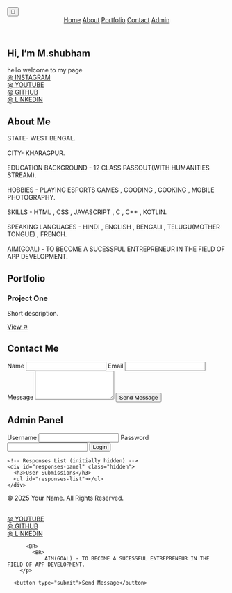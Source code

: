 <!DOCTYPE html>
<html lang="en">
<head>
  <meta charset="UTF-8" />
  <meta name="viewport" content="width=device-width,initial-scale=1.0" />
  <link rel="stylesheet" href="style3.css" />
</head>
<body>
  <!-- THEME TOGGLE -->
  <button id="theme-toggle" aria-label="Toggle theme">🌙</button>

  <!-- NAV BAR -->
  <header>
    <nav class="navbar">
      <a href="#home">Home</a>
      <a href="#about">About</a>
      <a href="#portfolio">Portfolio</a>
      <a href="#contact">Contact</a>
      <a href="#admin">Admin</a>
    </nav>
  </header>

  <!-- HOME -->
  <section id="home" class="container">
    <h1>Hi, I’m M.shubham</h1>
    <p> hello welcome to my page
        <BR>
        <A href="https://www.instagram.com/m.shubham000?igsh=bm1jbDZzbDVvYng5"> @ INSTAGRAM </A>
        <BR>
         <A href="https://youtube.com/@roll_no_101?si=hyRqCsMAcLVGHsGQ"> @ YOUTUBE</A>
        <BR>
            <A href="https://github.com/shubham143dot"> @ GITHUB</A>
            <BR>
                <A href="https://www.linkedin.com/in/m-shubham-335614328?utm_source=share&utm_campaign=share_via&utm_content=profile&utm_medium=android_app"> @ LINKEDIN</A>
        </p>
  </section>

  <!-- ABOUT -->
  <section id="about" class="container">
    <h2>About Me</h2>
    <p> STATE- WEST BENGAL.
        <BR>
        <BR>
        CITY-  KHARAGPUR.
        <BR>
        <BR>
        EDUCATION BACKGROUND - 12 CLASS PASSOUT(WITH HUMANITIES STREAM).
        <BR>
        <BR>
        HOBBIES - PLAYING ESPORTS GAMES , COODING , COOKING , MOBILE PHOTOGRAPHY.  
        <BR>
        <BR>
         SKILLS - HTML , CSS , JAVASCRIPT , C , C++ , KOTLIN.  
         <BR>
         <BR>
          SPEAKING LANGUAGES - HINDI , ENGLISH , BENGALI , TELUGU(MOTHER TONGUE) , FRENCH.
          <BR>
            <BR>
                AIM(GOAL) - TO BECOME A SUCESSFUL ENTREPRENEUR IN THE FIELD OF APP DEVELOPMENT.         
        </p>
  </section>

  <!-- PORTFOLIO -->
  <section id="portfolio" class="container">
    <h2>Portfolio</h2>
    <div class="projects-grid">
      <!-- Repeat this card for each project -->
      <article class="project-card">
        <h3>Project One</h3>
        <p>Short description.</p>
        <a href="#">View ↗</a>
      </article>
    </div>
  </section>

  <!-- CONTACT -->
  <section id="contact" class="container">
    <h2>Contact Me</h2>
    <form id="contact-form">
      <label>
        Name
        <input type="text" id="name" required />
      </label>
      <label>
        Email
        <input type="email" id="email" required />
      </label>
      <label>
        Message
        <textarea id="message" rows="4" required></textarea>
      </label>
      <button type="submit">Send Message</button>
    </form>
  </section>

  <!-- ADMIN -->
  <section id="admin" class="container">
    <h2>Admin Panel</h2>
    <!-- Login Form -->
    <div id="login-panel">
      <label>
        Username
        <input type="text" id="admin-user" />
      </label>
      <label>
        Password
        <input type="password" id="admin-pass" />
      </label>
      <button id="login-btn">Login</button>
      <p id="login-error" class="error"></p>
    </div>

    <!-- Responses List (initially hidden) -->
    <div id="responses-panel" class="hidden">
      <h3>User Submissions</h3>
      <ul id="responses-list"></ul>
    </div>
  </section>

  <footer class="container">
    <p>&copy; 2025 Your Name. All Rights Reserved.</p>
  </footer>
  <!-- load EmailJS SDK -->
<script src="https://cdn.emailjs.com/sdk/2.3.2/email.min.js"></script>
<script>
  // initialize with your user ID
  emailjs.init('gXlkW5ipvdk4t9ttT');
</script>
<script src="script.js"></script>

  
</body>
</html>
        <BR>
         <A href="https://youtube.com/@roll_no_101?si=hyRqCsMAcLVGHsGQ"> @ YOUTUBE</A>
        <BR>
            <A href="https://github.com/shubham143dot"> @ GITHUB</A>
            <BR>
                <A href="https://www.linkedin.com/in/m-shubham-335614328?utm_source=share&utm_campaign=share_via&utm_content=profile&utm_medium=android_app"> @ LINKEDIN</A>
        </p>
  
          <BR>
            <BR>
                AIM(GOAL) - TO BECOME A SUCESSFUL ENTREPRENEUR IN THE FIELD OF APP DEVELOPMENT.         
        </p>
  
      <button type="submit">Send Message</button>
  
 

